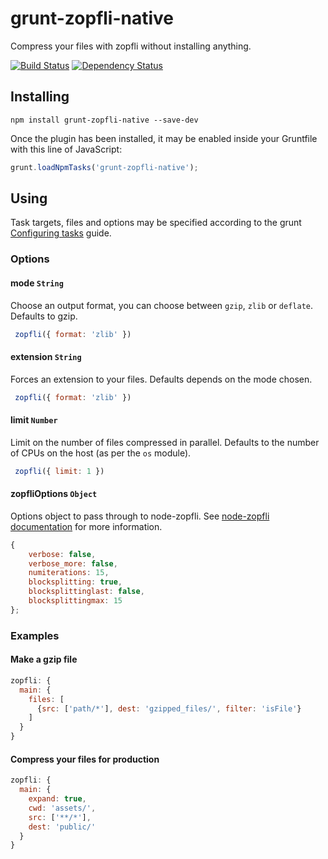 grunt-zopfli-native
====================

Compress your files with zopfli without installing anything.

[![Build Status](https://secure.travis-ci.org/pierreinglebert/grunt-zopfli-native.png)](http://travis-ci.org/pierreinglebert/grunt-zopfli-native) [![Dependency Status](https://gemnasium.com/pierreinglebert/grunt-zopfli-native.png)](https://gemnasium.com/pierreinglebert/grunt-zopfli-native)


## Installing

```shell
npm install grunt-zopfli-native --save-dev
```

Once the plugin has been installed, it may be enabled inside your Gruntfile with this line of JavaScript:

```js
grunt.loadNpmTasks('grunt-zopfli-native');
```

## Using

Task targets, files and options may be specified according to the grunt [Configuring tasks](http://gruntjs.com/configuring-tasks) guide.

### Options

#### mode `String`

Choose an output format, you can choose between `gzip`, `zlib` or `deflate`. Defaults to gzip.

```javascript
 zopfli({ format: 'zlib' })
 ```

#### extension `String`

Forces an extension to your files. Defaults depends on the mode chosen.

```javascript
 zopfli({ format: 'zlib' })
 ```

#### limit `Number`

Limit on the number of files compressed in parallel. Defaults to the number of CPUs on the host (as per the `os` module).

```javascript
 zopfli({ limit: 1 })
 ```

#### zopfliOptions `Object`

Options object to pass through to node-zopfli. See [node-zopfli documentation](https://github.com/pierreinglebert/node-zopfli#options) for more information.

```javascript
{
    verbose: false,
    verbose_more: false,
    numiterations: 15,
    blocksplitting: true,
    blocksplittinglast: false,
    blocksplittingmax: 15
};
```


### Examples

#### Make a gzip file

```js
zopfli: {
  main: {
    files: [
      {src: ['path/*'], dest: 'gzipped_files/', filter: 'isFile'}
    ]
  }
}
```

#### Compress your files for production
```js
zopfli: {
  main: {
    expand: true,
    cwd: 'assets/',
    src: ['**/*'],
    dest: 'public/'
  }
}
```
